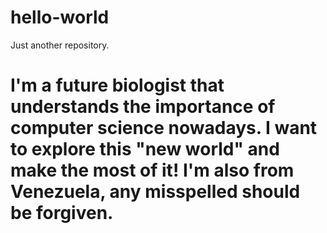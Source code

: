 # hello-world
Just another repository.
# I'm a future biologist that understands the importance of computer science nowadays. I want to explore this "new world" and make the most of it! I'm also from Venezuela, any misspelled should be forgiven.

